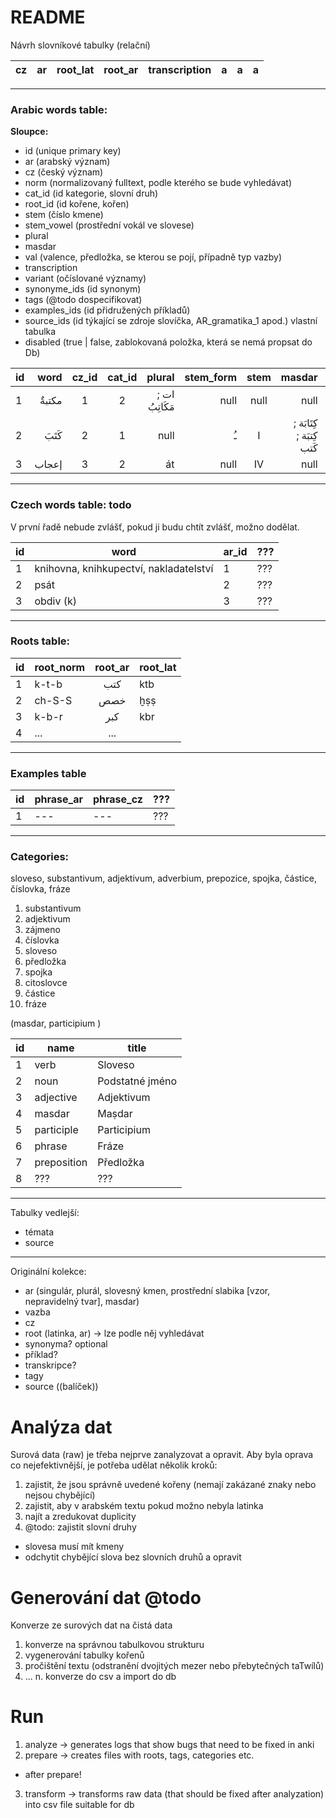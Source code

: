 # README

Návrh slovníkové tabulky (relační)

| cz | ar | root_lat | root_ar | transcription | a | a | a |
|:-- | --:| --- | --- | --- | --- | --- | --- |

---

### Arabic words table:

__Sloupce:__
- id (unique primary key)
- ar (arabský význam)
- cz (český význam)
- norm (normalizovaný fulltext, podle kterého se bude vyhledávat)
- cat_id (id kategorie, slovní druh)
- root_id (id kořene, kořen)
- stem (číslo kmene)
- stem_vowel (prostřední vokál ve slovese)
- plural
- masdar
- val (valence, předložka, se kterou se pojí, případně typ vazby)
- transcription
- variant (očíslované významy)
- synonyme_ids (id synonym)
- tags (@todo dospecifikovat)
- examples_ids (id přidružených příkladů)
- source_ids (id týkající se zdroje slovíčka, AR_gramatika_1 apod.) vlastní tabulka
- disabled (true | false, zablokovaná položka, která se nemá propsat do Db)

| id  | word | cz_id | cat_id | plural | stem_form | stem  | masdar | transcription | example_id | valency | root_id | meaning_variant |
| --- | ---: | :---: | :---:  | ---:   | ---:      | :---: | ---:   | ---           | ---        | ---     | :---:   | :---: |
| 1   | مكتبةٌ | 1 | 2 | ات ; مَكَاتِبُ | null | null | null | maktabatun | null | --- | 1 | 1 |
| 2   | كَتَبَ | 2 | 1 | null | ـُ | I | كِتَابَة ; كِتبَة ; كَتب | kataba jaktubu | null | --- | 1 | 1 |
| 3   | إعجاب | 3 | 2 | át | null | IV | null | i3džábun | null | bi | 4 | 1 |


---

### Czech words table: todo
V první řadě nebude zvlášť, pokud ji budu chtít zvlášť, možno dodělat.

| id | word | ar_id | ??? |
| --- | --- | --- | --- | 
| 1 | knihovna, knihkupectví, nakladatelství | 1 | ??? |
| 2 | psát | 2 | ??? |
| 3 | obdiv (k) | 3 | ??? |

---

### Roots table:

| id  | root_norm | root_ar | root_lat | 
| --- | ---       | :---:   | ---      |
| 1   | k-t-b     | كتب     | ktb      |
| 2   | ch-S-S    | خصص     | ḫṣṣ       |
| 3   | k-b-r     | كبر     | kbr      |
| 4   | ...       | ...     |          |

---

### Examples table

| id | phrase_ar | phrase_cz  | ??? |
| --- | --- | --- | --- | 
| 1 | --- | --- | ??? |

---

### Categories:

sloveso, substantivum, adjektivum, adverbium, prepozice, spojka, částice, číslovka, fráze

1. substantivum
2. adjektivum
3. zájmeno
4. číslovka
5. sloveso
6. předložka
7. spojka
8. citoslovce
9. částice
10. fráze

(masdar, participium    )

| id  | name        | title         |
| --- | ---         | ---           |
| 1   | verb        | Sloveso       |
| 2   | noun        | Podstatné jméno |
| 3   | adjective   | Adjektivum    |
| 4   | masdar      | Maṣdar        | ?
| 5   | participle  | Participium   |
| 6   | phrase      | Fráze         |
| 7   | preposition | Předložka     |
| 8   | ???         | ???           |
----

Tabulky vedlejší:

- témata
- source

----
Originální kolekce:

- ar (singulár, plurál, slovesný kmen, prostřední slabika [vzor, nepravidelný tvar], masdar)
- vazba
- cz
- root (latinka, ar) -> lze podle něj vyhledávat
- synonyma? optional 
- příklad?
- transkripce?
- tagy 
- source ((balíček))

# Analýza dat
Surová data (raw) je třeba nejprve zanalyzovat a opravit. Aby byla oprava co nejefektivnější, je potřeba udělat několik kroků:

1. zajistit, že jsou správně uvedené kořeny (nemají zakázané znaky nebo nejsou chybějící)
2. zajistit, aby v arabském textu pokud možno nebyla latinka
3. najít a zredukovat duplicity
4. @todo: zajistit slovní druhy
 - slovesa musí mít kmeny
 - odchytit chybějící slova bez slovních druhů a opravit

# Generování dat @todo
Konverze ze surových dat na čistá data

1. konverze na správnou tabulkovou strukturu
2. vygenerování tabulky kořenů
3. pročištění textu (odstranění dvojitých mezer nebo přebytečných taTwílů)
4. ...
n. konverze do csv a import do db

# Run

1. analyze -> generates logs that show bugs that need to be fixed in anki
2. prepare -> creates files with roots, tags, categories etc.

- after prepare!

3. transform -> transforms raw data (that should be fixed after analyzation) into csv file suitable for db